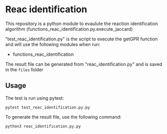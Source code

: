 # Reac identification

This repository is a python module to evaulute the reaction identification algorithm (functions_reac_identification.py.execute_jaccard)

"test_reac_identification.py" is the script to execute the getGPR function and will use the following modules when run:
- functions_reac_identification

The result file can be generated from "reac_identification.py" and is saved in the ```files``` folder

## Usage

The test is run using pytest:

```
pytest test_reac_identification.py.py
```

To generate the result file, use the following command:

```
python3 reac_identification.py.py
```
